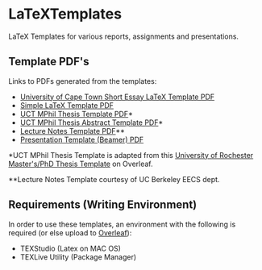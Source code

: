 # LaTeXTemplates
LaTeX Templates for various reports, assignments and presentations.

## Template PDF's
Links to PDFs generated from the templates:
- [University of Cape Town Short Essay LaTeX Template PDF](../master/UCT_Short_Essay_LaTeX_Template/UCT_Short_Essay_Latex_Template.pdf)
- [Simple LaTeX Template PDF](../master/Simple_Latex_Template/Simple_LaTeX_Template.pdf)
- [UCT MPhil Thesis Template PDF](../master/UCT_MPhil_Thesis_Template/main.pdf)*
- [UCT MPhil Thesis Abstract Template PDF](../master/UCT_MPhil_Thesis_Template/main_abstract.pdf)*
- [Lecture Notes Template PDF](../master/Lecture_Notes_Template/main.pdf)**
- [Presentation Template (Beamer) PDF](../master/Presentation_Template/talk.pdf)

*UCT MPhil Thesis Template is adapted from this [University of Rochester Master's/PhD Thesis Template](https://www.overleaf.com/latex/templates/university-of-rochester-masters-slash-phd-thesis-template/bwkpcxzdysky) on Overleaf.

**Lecture Notes Template courtesy of UC Berkeley EECS dept. 

## Requirements (Writing Environment)
In order to use these templates, an environment with the following is required (or else upload to [Overleaf](https://www.overleaf.com)):

- TEXStudio (Latex on MAC OS)
- TEXLive Utility (Package Manager)
